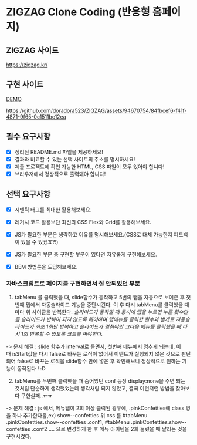 # ZIGZAG Clone Coding (반응형 홈페이지)

## ZIGZAG 사이트
https://zigzag.kr/

## 구현 사이트
[DEMO](https://sparkly-begonia-22c763.netlify.app/)

https://github.com/doradora523/ZIGZAG/assets/94670754/84fbcef6-f41f-4871-9f65-0c1511bc12ea

## 필수 요구사항

- [x] 정리된 README.md 파일을 제공하세요!
- [x] 결과와 비교할 수 있는 선택 사이트의 주소를 명시하세요!
- [x] 제출 프로젝트에 확인 가능한 HTML, CSS 파일이 모두 있어야 합니다!
- [x] 브라우저에서 정상적으로 출력돼야 합니다!

## 선택 요구사항

- [x] 시멘틱 태그를 최대한 활용해보세요.
- [x] 레거시 코드 활용보단 최신의 CSS Flex와 Grid를 활용해보세요.
- [x] JS가 필요한 부분은 생략하고 이유를 명시해보세요.(CSS로 대체 가능한지 피드백이 있을 수 있겠죠?!)
- [x] JS가 필요한 부분 중 구현할 부분이 있다면 자유롭게 구현해보세요.
- [x] BEM 방법론을 도입해보세요.



### 자바스크립트로 페이지를 구현하면서 잘 안되었던 부분

1. tabMenu 를 클릭했을 때, slide함수가 동작하고 5번의 탭을 자동으로 보여준 후 첫번째 탭에서 자동슬라이드 기능을 중단시킨다.
   이 후 다시 tabMenu를 클릭했을 때마다 위 사이클을 반복한다. 
   *슬라이드가 동작할 때 동시에 탭을 누르면 누른 횟수만큼 슬라이드가 반복이 되지 않도록 해야하며
   탭메뉴를 클릭한 횟수와 별개로 자동슬라이드가 최초 1회만 반복하고 슬라이드가 멈춰야만 그다음 메뉴를 클릭했을 때 다시 1회 반복할 수 있도록 코드를 짜야한다.*

-> 문제 해결 : slide 함수가 interval로 돌면서, 첫번째 메뉴에서 멈추게 되는데,
   이때 isStart값을 다시 false로 바꾸는 로직이 없어서 이벤트가 실행되지 않은 것으로 판단되어 
   false로 바꾸는 로직을 slide함수 안에 넣은 후 확인해보니 정상적으로 원하는 기능이 동작된다 ! :D

2. tabMenu를 두번째 클릭햇을 때 숨어있던 conf 등장
   display:none을 주면 되는 것처럼 단순하게 생각했었는데 생각처럼 되지 않았고, 결국 이런저런 방법을 찾아보다 구현실패..ㅠㅠ
  
-> 문제 해결 : js 에서, 메뉴탭이 2회 이상 클릭된 경우에, .pinkConfetties에 class 명을 하나 추가한다음,ex) show--confetties
   위 css 를 #tabMenu .pinkConfetties.show--confetties .conf1, #tabMenu .pinkConfetties.show--confetties .conf2 .... 으로 변경하게 한 후 
   메뉴 아이템을 2회 눌렀을 때 날리는 것을 구현시켰다.
   
